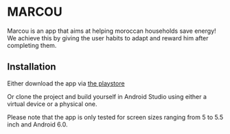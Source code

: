 # MARCOU

Marcou is an app that aims at helping moroccan households save energy! We achieve this by giving the user habits to adapt and reward him after completing them.


## Installation

Either download the app via [the playstore](https://play.google.com/store/apps/details?id=berlin.code.smartme.smartme)

Or clone the project and build yourself in Android Studio using either a virtual device or a physical one.

Please note that the app is only tested for screen sizes ranging from 5 to 5.5 inch and Android 6.0.


